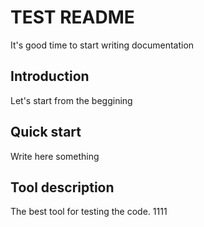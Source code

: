 # TEST README
 It's good time to start writing documentation

## Introduction
Let's start from the beggining

## Quick start
Write here something

## Tool description
The best tool for testing the code.
1111
